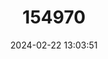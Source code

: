 ---
title: "154970"
category: "Trachinotus goodei"
draft: false
date: 2024-02-22 13:03:51
languages:
  English: ["Banner Pompano", "Camade Fish", "Cobbler", "Gafftopsail", "Gaff-topsail", "Great Pompano", "Joefish", "Longfin Pompano", "Old Wife", "Permit", "Pompano", "Sand Mackerel", "Streamers Jack", "Wireback", "Zelwan", "Palometa"]
  Portuguese: ["Aracanguito", "Aratobaia", "Aratubaia", "Galhuda", "Galhudinho", "Galhudo", "Jiriquiti", "Pampino", "Pampo", "Pampo-aracanguira", "Pampo-de-espinha-mole", "Pampo-espinha-mole", "Pampo-galhudo", "Pampo-listado", "Pampo-listrado", "Pampo malhado", "Pampo-mirim", "Pampo-riscado", "Sargento", "Sernambiquara"]
  French: ["Carangue Quatre", "Pompaneau Guatie", "Quatre"]
  Undetermined: ["Cobbler", "Pampano", "Pamper", "Pampu"]
  Danish: ["Palometa"]
  Spanish; Castilian: ["Palometa", "Palomilla", "Pampano", "Pampano Listado", "Pámpano Listado", "Pámpano Pata de Mula", "Pompano Pata de Mula"]
  Polish: ["Sierpnik palometa"]
---